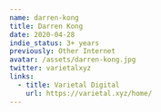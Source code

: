 ```yaml
---
name: darren-kong
title: Darren Kong
date: 2020-04-28
indie_status: 3+ years
previously: Other Internet
avatar: /assets/darren-kong.jpg
twitter: varietalxyz
links:
  - title: Varietal Digital 
    url: https://varietal.xyz/home/
---
```

